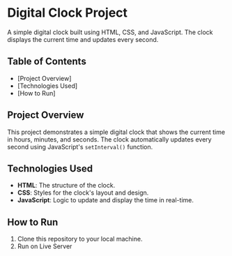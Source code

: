 # Digital Clock Project

A simple digital clock built using HTML, CSS, and JavaScript. The clock displays the current time and updates every second.

## Table of Contents
- [Project Overview]
- [Technologies Used]
- [How to Run]


## Project Overview
This project demonstrates a simple digital clock that shows the current time in hours, minutes, and seconds. The clock automatically updates every second using JavaScript's `setInterval()` function.

## Technologies Used
- **HTML**: The structure of the clock.
- **CSS**: Styles for the clock's layout and design.
- **JavaScript**: Logic to update and display the time in real-time.

## How to Run
1. Clone this repository to your local machine.
2. Run on Live Server
